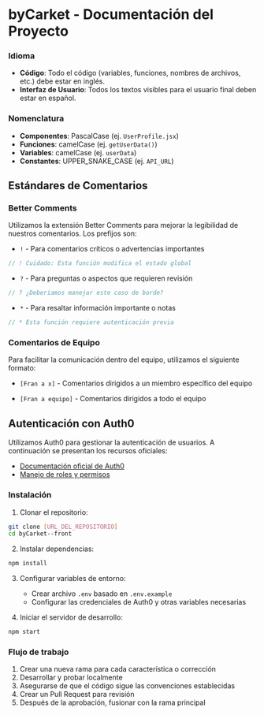 
# byCarket - Documentación del Proyecto

### Idioma
- **Código**: Todo el código (variables, funciones, nombres de archivos, etc.) debe estar en inglés.
- **Interfaz de Usuario**: Todos los textos visibles para el usuario final deben estar en español.

### Nomenclatura
- **Componentes**: PascalCase (ej. `UserProfile.jsx`)
- **Funciones**: camelCase (ej. `getUserData()`)
- **Variables**: camelCase (ej. `userData`)
- **Constantes**: UPPER_SNAKE_CASE (ej. `API_URL`)

## Estándares de Comentarios

### Better Comments
Utilizamos la extensión Better Comments para mejorar la legibilidad de nuestros comentarios. Los prefijos son:

- `!` - Para comentarios críticos o advertencias importantes
```javascript
// ! Cuidado: Esta función modifica el estado global
```

- `?` - Para preguntas o aspectos que requieren revisión
```javascript
// ? ¿Deberíamos manejar este caso de borde?
```

- `*` - Para resaltar información importante o notas
```javascript
// * Esta función requiere autenticación previa
```

### Comentarios de Equipo
Para facilitar la comunicación dentro del equipo, utilizamos el siguiente formato:

- `[Fran a x]` - Comentarios dirigidos a un miembro específico del equipo

- `[Fran a equipo]` - Comentarios dirigidos a todo el equipo

## Autenticación con Auth0

Utilizamos Auth0 para gestionar la autenticación de usuarios. A continuación se presentan los recursos oficiales:

- [Documentación oficial de Auth0](https://auth0.com/docs)
- [Manejo de roles y permisos](https://auth0.com/docs/authorization/rbac)

### Instalación
1. Clonar el repositorio:
```bash
git clone [URL_DEL_REPOSITORIO]
cd byCarket--front
```

2. Instalar dependencias:
```bash
npm install
```

3. Configurar variables de entorno:
   - Crear archivo `.env` basado en `.env.example`
   - Configurar las credenciales de Auth0 y otras variables necesarias

4. Iniciar el servidor de desarrollo:
```bash
npm start
```

### Flujo de trabajo
1. Crear una nueva rama para cada característica o corrección
2. Desarrollar y probar localmente
3. Asegurarse de que el código sigue las convenciones establecidas
4. Crear un Pull Request para revisión
5. Después de la aprobación, fusionar con la rama principal
